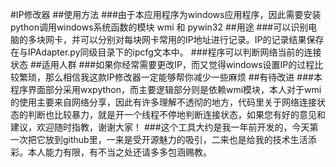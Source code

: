 #IP修改器
##使用方法
###由于本应用程序为windows应用程序，因此需要安装python调用windows系统函数的模块 wmi 和 pywin32
##用途
###可以识别电脑的多块网卡，并可以分别对每块网卡常用的IP地址进行记录。IP的记录结果保存在与IPAdapter.py同级目录下的ipcfg文本中。
###程序可以判断网络当前的连接状态
##适用人群
###如果你经常需要更改IP，而又觉得windows设置IP的过程比较繁琐，那么相信我这款IP修改器一定能够帮你减少一些麻烦
##有待改进
###本程序界面部分采用wxpython，而主要逻辑部分则是依赖wmi模块，本人对于wmi的使用主要来自网络分享，因此有许多理解不透彻的地方，代码里关于网络连接状态的判断也比较暴力，就是开一个线程不停地判断连接状态，如果您有好的意见和建议，欢迎随时指教，谢谢大家！
###这个工具大约是我一年前开发的，今天第一次把它放到github里，一来是受开源魅力的吸引，二来也是给我的技术生活添彩。本人能力有限，有不当之处还请多多包涵赐教。